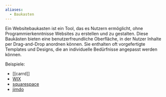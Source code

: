 ```yaml
---
aliases:
  - Baukasten
---
```

Ein Websitebaukasten ist ein Tool, das es Nutzern ermöglicht, ohne Programmierkenntnisse Websites zu erstellen und zu gestalten. Diese Baukästen bieten eine benutzerfreundliche Oberfläche, in der Nutzer Inhalte per Drag-and-Drop anordnen können. Sie enthalten oft vorgefertigte Templates und Designs, die an individuelle Bedürfnisse angepasst werden können.

Beispiele: 
- [[carrd]]
- [WIX](https://de.wix.com/)
- [squarespace](https://www.squarespace.com)
- [jimdo](https://jimdo.com)
